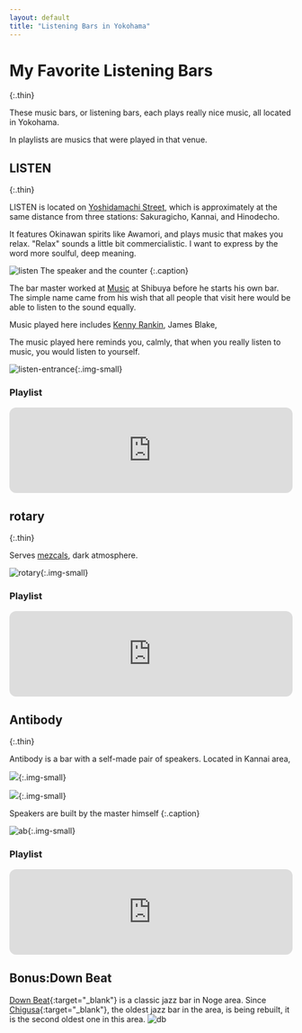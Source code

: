 ```yaml
---
layout: default
title: "Listening Bars in Yokohama"
---
```


# My Favorite Listening Bars
{:.thin}

These music bars, or listening bars, each plays really nice music, all located in Yokohama.


In playlists are musics that were played in that venue.

## LISTEN
{:.thin}


LISTEN is located on [Yoshidamachi Street](https://ja.wikipedia.org/wiki/%E5%90%89%E7%94%B0%E7%94%BA_(%E6%A8%AA%E6%B5%9C%E5%B8%82%E4%B8%AD%E5%8C%BA)), which is approximately at the same distance from three stations: Sakuragicho, Kannai, and Hinodecho.

It features Okinawan spirits like Awamori, and plays music that makes you relax. "Relax" sounds a little bit commercialistic. I want to express by the word more soulful, deep meaning.

![listen](/assets/images/photos/listening-bars/listen-3.jpg)
The speaker and the counter
{:.caption}


The bar master worked at [Music](https://barmusic-coffee.blogspot.com/) at Shibuya before he starts his own bar. The simple name came from his wish that all people that visit here would be able to listen to the sound equally.


Music played here includes [Kenny Rankin](https://www.youtube.com/watch?v=8duOoYiBab4), James Blake, 

The music played here reminds you, calmly, that when you really listen to music, you would listen to yourself.

![listen-entrance](/assets/images/photos/listening-bars/listen-entrance.jpg){:.img-small}

### Playlist
<iframe style="border-radius:12px" src="https://open.spotify.com/embed/playlist/4AuPXAs1coo9inaO9D5Hos?utm_source=generator" width="100%" height="152" frameBorder="0" allowfullscreen="" allow="autoplay; clipboard-write; encrypted-media; fullscreen; picture-in-picture" loading="lazy"></iframe>


## rotary
{:.thin}

Serves [mezcals](https://en.wikipedia.org/wiki/Mezcal), dark atmosphere.

![rotary](/assets/images/photos/listening-bars/rotary-5.jpg){:.img-small}

### Playlist
<iframe style="border-radius:12px" src="https://open.spotify.com/embed/playlist/5wJVUSydcAbUomx8nuQFFO?utm_source=generator" width="100%" height=" 152" frameBorder="0" allowfullscreen="" allow="autoplay; clipboard-write; encrypted-media; fullscreen; picture-in-picture" loading="lazy"></iframe>


## Antibody
{:.thin}


Antibody is a bar with a self-made pair of speakers. Located in Kannai area, 

![](/assets/images/photos/listening-bars/antibody-3.jpg){:.img-small}

![](/assets/images/photos/listening-bars/antibody-4.jpg){:.img-small}

Speakers are built by the master himself
{:.caption}


![ab](/assets/images/photos/listening-bars/antibody-2.jpg){:.img-small}

### Playlist

<iframe style="border-radius:12px" src="https://open.spotify.com/embed/playlist/1mu23QrYGbl3O4Ecf3OXoJ?utm_source=generator" width="100%" height="152" frameBorder="0" allowfullscreen="" allow="autoplay; clipboard-write; encrypted-media; fullscreen; picture-in-picture" loading="lazy"></iframe>

## Bonus:Down Beat

[Down Beat](http://www.yokohama-downbeat.com/){:target="_blank"} is a classic jazz bar in Noge area. Since [Chigusa](https://www.noge-chigusa.com/){:target="_blank"}, the oldest jazz bar in the area, is being rebuilt, it is the second oldest one in this area.
![db](/assets/images/photos/listening-bars/downbeat-1.jpg)